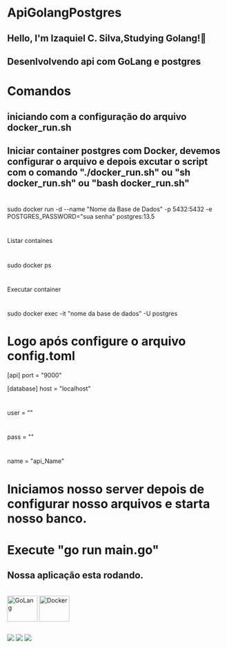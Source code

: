 # ApiGolangPostgres

## Hello, I'm Izaquiel C. Silva,Studying Golang!👋

## Desenlvolvendo api com GoLang e postgres

# Comandos

## iniciando com a configuração do arquivo docker_run.sh

## Iniciar container postgres com Docker, devemos configurar o arquivo e depois excutar o script com o comando "./docker_run.sh" ou "sh docker_run.sh" ou "bash docker_run.sh"
#
sudo docker run -d --name "Nome da Base de Dados" -p 5432:5432 -e POSTGRES_PASSWORD="sua senha" postgres:13.5
#
Listar containes
#
sudo docker ps
#
Executar container
#
sudo docker exec -it "nome da base de dados" -U postgres

# Logo após configure o arquivo config.toml

[api]
port = "9000"

[database]
host = "localhost"
#
user = ""
#
pass = ""
#
name = "api_Name"

# Iniciamos nosso server depois de configurar nosso arquivos e starta nosso banco.

# Execute "go run main.go"

## Nossa aplicação esta rodando.

<div style="display: inline_block"><br>
  <img align="center" alt="GoLang" height="60" width="70" src="https://cdn.jsdelivr.net/gh/devicons/devicon/icons/go/go-original.svg">
  <img align="center" alt="Docker" height="60" width="70" src="https://cdn.jsdelivr.net/gh/devicons/devicon/icons/docker/docker-original.svg">
</div>
  
##
 
<div> 
  <a href="https://www.instagram.com/izaquiel_silv/" target="_blank"><img src="https://img.shields.io/badge/-Instagram-%23E4405F?style=for-the-badge&logo=instagram&logoColor=white" target="_blank"></a>
  <a href = "mailto:izaquiel.silva.ads@gmail.com"><img src="https://img.shields.io/badge/-Gmail-%23333?style=for-the-badge&logo=gmail&logoColor=white" target="_blank"></a>
  <a href="https://www.linkedin.com/in/izaquiel-silva-dev/" target="_blank"><img src="https://img.shields.io/badge/-LinkedIn-%230077B5?style=for-the-badge&logo=linkedin&logoColor=white" target="_blank"></a> 
 
</div>
